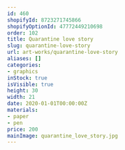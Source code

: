 ```yaml
---
id: 460
shopifyId: 8723271745866
shopifyOptionId: 47772449210698
order: 102
title: Quarantine love story
slug: quarantine-love-story
url: art-works/quarantine-love-story
aliases: []
categories:
- graphics
inStock: true
isVisible: true
height: 30
width: 21
date: 2020-01-01T00:00:00Z
materials:
- paper
- pen
price: 200
mainImage: quarantine_love_story.jpg
---
```

